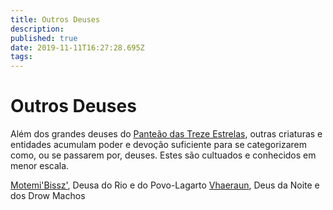 ```yaml
---
title: Outros Deuses
description: 
published: true
date: 2019-11-11T16:27:28.695Z
tags: 
---
```


<!-- SUBTITLE: Visão geral sobre Outros Deuses -->

# Outros Deuses
Além dos grandes deuses do [Panteão das Treze Estrelas](/divindades/panteao-das-treze-estrelas#panteao-das-treze-estrelas), outras criaturas e entidades acumulam poder e devoção suficiente para se categorizarem como, ou se passarem por, deuses. Estes são cultuados e conhecidos em menor escala.

[Motemi'Bissz'](/divindades/outros-deuses/motemibissz#motemibissz), Deusa do Rio e do Povo-Lagarto
[Vhaeraun](/divindades/outros-deuses/vhaeraun#vhaeraun), Deus da Noite e dos Drow Machos

